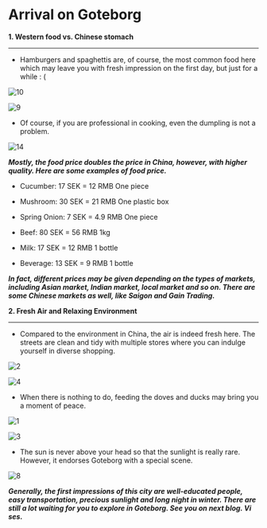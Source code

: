 # Arrival on Goteborg 

**1. Western food vs. Chinese stomach**

____

- Hamburgers and spaghettis are, of course, the most common food here which may leave you with fresh impression on the first day, but just for a while : (

![10](../images/Effieimage/10.jpg)

![9](../images/Effieimage/9.jpg)

- Of course, if you are professional in cooking, even the dumpling is not a problem. 

![14](../images/Effieimage/14.jpg)

___Mostly, the food price doubles the price in China, however, with higher quality. Here are some examples of food price.___

- Cucumber: 17 SEK = 12 RMB One piece 

- Mushroom: 30 SEK = 21 RMB One plastic box
- Spring Onion: 7 SEK = 4.9 RMB One piece
- Beef: 80 SEK = 56 RMB 1kg
- Milk: 17 SEK = 12 RMB 1 bottle
- Beverage: 13 SEK = 9 RMB 1 bottle

***In fact, different prices may be given depending on the types of markets, including Asian market, Indian market, local market and so on. There are some Chinese markets as well, like Saigon and Gain Trading.*** 

**2. Fresh Air and Relaxing Environment**

____

* Compared to the environment in China, the air is indeed fresh here. The streets are clean and tidy with multiple stores where you can indulge yourself in diverse shopping.

![2](../images/Effieimage/2.jpg)

![4](../images/Effieimage/4.jpg)

* When there is nothing to do, feeding the doves and ducks may bring you a moment of peace. 

![1](../images/Effieimage/1.jpg)

![3](../images/Effieimage/3.jpg)

* The sun is never above your head so that the sunlight is really rare. However, it endorses Goteborg with a special scene. 

![8](../images/Effieimage/8.jpg)

___Generally, the first impressions of this city are well-educated people, easy transportation, precious sunlight and long night in winter. There are still a lot waiting for you to explore in Goteborg. See you on next blog. Vi ses.___



